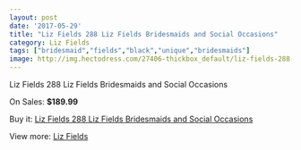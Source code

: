 ```yaml
---
layout: post
date: '2017-05-29'
title: "Liz Fields 288 Liz Fields Bridesmaids and Social Occasions"
category: Liz Fields
tags: ["bridesmaid","fields","black","unique","bridesmaids"]
image: http://img.hectodress.com/27406-thickbox_default/liz-fields-288-liz-fields-bridesmaids-and-social-occasions.jpg
---
```

Liz Fields 288 Liz Fields Bridesmaids and Social Occasions

On Sales: **$189.99**
<a href="https://www.hectodress.com/liz-fields/12752-liz-fields-288-liz-fields-bridesmaids-and-social-occasions.html"><amp-img layout="responsive" width="600" height="600" src="//img.hectodress.com/27406-thickbox_default/liz-fields-288-liz-fields-bridesmaids-and-social-occasions.jpg" alt="Liz Fields 288 Liz Fields Bridesmaids and Social Occasions 0" /></a>
<a href="https://www.hectodress.com/liz-fields/12752-liz-fields-288-liz-fields-bridesmaids-and-social-occasions.html"><amp-img layout="responsive" width="600" height="600" src="//img.hectodress.com/27408-thickbox_default/liz-fields-288-liz-fields-bridesmaids-and-social-occasions.jpg" alt="Liz Fields 288 Liz Fields Bridesmaids and Social Occasions 1" /></a>
<a href="https://www.hectodress.com/liz-fields/12752-liz-fields-288-liz-fields-bridesmaids-and-social-occasions.html"><amp-img layout="responsive" width="600" height="600" src="//img.hectodress.com/27407-thickbox_default/liz-fields-288-liz-fields-bridesmaids-and-social-occasions.jpg" alt="Liz Fields 288 Liz Fields Bridesmaids and Social Occasions 2" /></a>

Buy it: [Liz Fields 288 Liz Fields Bridesmaids and Social Occasions](https://www.hectodress.com/liz-fields/12752-liz-fields-288-liz-fields-bridesmaids-and-social-occasions.html "Liz Fields 288 Liz Fields Bridesmaids and Social Occasions")

View more: [Liz Fields](https://www.hectodress.com/195-liz-fields "Liz Fields")